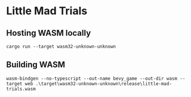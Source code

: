 # Little Mad Trials

## Hosting WASM locally

```
cargo run --target wasm32-unknown-unknown
```

## Building WASM

```
wasm-bindgen --no-typescript --out-name bevy_game --out-dir wasm --target web .\target\wasm32-unknown-unknown\release\little-mad-trials.wasm
```
